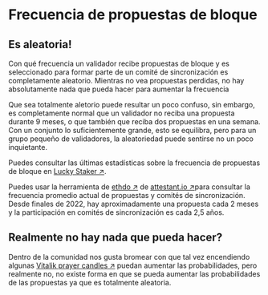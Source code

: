 # Frecuencia de propuestas de bloque

## Es aleatoria!

Con qué frecuencia un validador recibe propuestas de bloque y es seleccionado para formar parte de un comité de sincronización es completamente aleatorio. Mientras no vea propuestas perdidas, no hay absolutamente nada que pueda hacer para aumentar la frecuencia

Que sea totalmente aletorio puede resultar un poco confuso, sin embargo, es completamente normal que un validador no reciba una propuesta durante 9 meses, o que también que reciba dos propuestas en una semana. Con un conjunto lo suficientemente grande, esto se equilibra, pero para un grupo pequeño de validadores, la aleatoriedad puede sentirse no un poco inquietante.

Puedes consultar las últimas estadísticas sobre la frecuencia de propuestas de bloque en [Lucky Staker ↗](https://luckystaker.com/home).

Puedes usar la herramienta de [ethdo ↗](https://github.com/wealdtech/ethdo) de [attestant.io ↗](https://www.attestant.io)para consultar la frecuencia promedio actual de propuestas y comités de sincronización. Desde finales de 2022, hay aproximadamente una propuesta cada 2 meses y la participación en comités de sincronización es cada 2,5 años.

## **Realmente no hay nada que pueda hacer?**

Dentro de la comunidad nos gusta bromear con que tal vez encendiendo algunas [Vitalik prayer candles ↗](https://www.etsy.com/listing/993553315/vitalik-buterin-prayer-candle-ethereum) puedan aumentar las probabilidades, pero realmente no, no existe forma en que se pueda aumentar las probabilidades de las propuestas ya que es totalmente aleatoria.&#x20;



